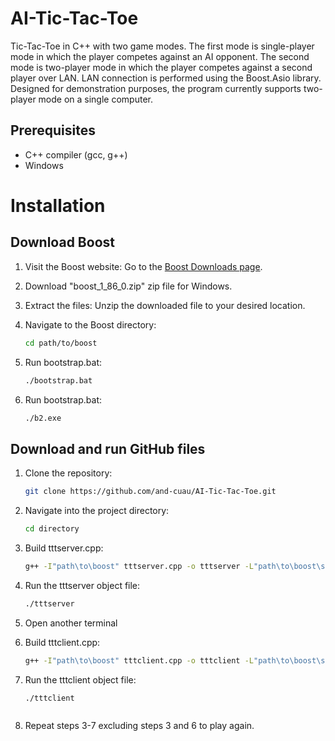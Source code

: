 # AI-Tic-Tac-Toe
Tic-Tac-Toe in C++ with two game modes. The first mode is single-player mode in which the player competes against an AI opponent. The second mode is two-player mode in which the player competes against a second player over LAN. LAN connection is performed using the Boost.Asio library. Designed for demonstration purposes, the program currently supports two-player mode on a single computer.

## Prerequisites
- C++ compiler (gcc, g++)
- Windows


# Installation
## Download Boost
1. Visit the Boost website: Go to the [Boost Downloads page](https://www.boost.org/users/download/).
2. Download "boost_1_86_0.zip" zip file for Windows.
3. Extract the files: Unzip the downloaded file to your desired location.


1. Navigate to the Boost directory:
   ```bash
   cd path/to/boost

2. Run bootstrap.bat:
   ```bash
   ./bootstrap.bat

2. Run bootstrap.bat:
   ```bash
   ./b2.exe


## Download and run GitHub files
1. Clone the repository:
   ```bash
   git clone https://github.com/and-cuau/AI-Tic-Tac-Toe.git
   
2. Navigate into the project directory:
    ```bash
   cd directory

3. Build tttserver.cpp:
   ```bash
   g++ -I"path\to\boost" tttserver.cpp -o tttserver -L"path\to\boost\stage\lib" -lstdc++ "path\to\boost\stage\lib\libboost_system-vc143-mt-x64-1_86.lib" -lws2_32

4. Run the tttserver object file:
      ```bash
   ./tttserver

5. Open another terminal

6. Build tttclient.cpp:
   ```bash
   g++ -I"path\to\boost" tttclient.cpp -o tttclient -L"path\to\boost\stage\lib" -lstdc++ "path\to\boost\stage\lib\libboost_system-vc143-mt-x64-1_86.lib" -lws2_32

7. Run the tttclient object file:
      ```bash
   ./tttclient



10. Repeat steps 3-7 excluding steps 3 and 6 to play again.
   

